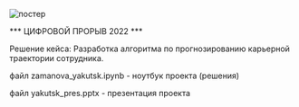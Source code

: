 ![постер](https://i.imgur.com/dLl5T37.png)

*** ЦИФРОВОЙ ПРОРЫВ 2022 ***

Решение кейса: Разработка алгоритма по прогнозированию карьерной траектории сотрудника.

файл zamanova_yakutsk.ipynb - ноутбук проекта (решения)

файл yakutsk_pres.pptx - презентация проекта
